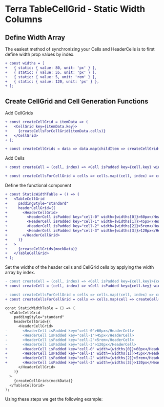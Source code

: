 # Terra TableCellGrid - Static Width Columns

## Define Width Array
The easiest method of synchronizing your Cells and HeaderCells is to first define width prop values by index.

```diff
+ const widths = [
+   { static: { value: 80, unit: 'px' } },
+   { static: { value: 55, unit: 'px' } },
+   { static: { value: 5, unit: 'rem' } },
+   { static: { value: 120, unit: 'px' } },
+ ];
```

## Create CellGrid and Cell Generation Functions
Add CellGrids

```diff
+ const createCellGrid = itemData => (
+   <CellGrid key={itemData.key}>
+     {createCellsForCellGrid(itemData.cells)}
+   </CellGrid>
+ );

+ const createCellGrids = data => data.map(childItem => createCellGrid(childItem));
```
Add Cells

```diff
+ const createCell = (cell, index) => <Cell isPadded key={cell.key} width={widths[index]}>{cell.title}</Cell>;

+ const createCellsForCellGrid = cells => cells.map((cell, index) => createCell(cell, index));
```
Define the functional component
```diff
+ const StaticWidthTable = () => (
+   <TableCellGrid
+     paddingStyle="standard"
+     headerCellGrid={(
+       <HeaderCellGrid>
+         <HeaderCell isPadded key="cell-0" width={widths[0]}>60px</HeaderCell>
+         <HeaderCell isPadded key="cell-1" width={widths[1]}>45px</HeaderCell>
+         <HeaderCell isPadded key="cell-2" width={widths[2]}>5rem</HeaderCell>
+         <HeaderCell isPadded key="cell-3" width={widths[3]}>120px</HeaderCell>
+       </HeaderCellGrid>
+     )}
+   >
+     {createCellGrids(mockData)}
+   </TableCellGrid>
+ );
```
Set the widths of the header cells and CellGrid cells by applying the width array by index.
```diff
- const createCell = (cell, index) => <Cell isPadded key={cell.key}>{cell.title}</Cell>;
+ const createCell = (cell, index) => <Cell isPadded key={cell.key} width={widths[index]}>{cell.title}</Cell>;

- const createCellsForCellGrid = cells => cells.map((cell, index) => createCell(cell, index));
+ const createCellsForCellGrid = cells => cells.map(cell => createCell(cell));

const StaticWidthTable = () => (
  <TableCellGrid
    paddingStyle="standard"
    headerCellGrid={(
      <HeaderCellGrid>
-       <HeaderCell isPadded key="cell-0">60px</HeaderCell>
-       <HeaderCell isPadded key="cell-1">45px</HeaderCell>
-       <HeaderCell isPadded key="cell-2">5rem</HeaderCell>
-       <HeaderCell isPadded key="cell-3">120px</HeaderCell>
+       <HeaderCell isPadded key="cell-0" width={widths[0]}>60px</HeaderCell>
+       <HeaderCell isPadded key="cell-1" width={widths[1]}>45px</HeaderCell>
+       <HeaderCell isPadded key="cell-2" width={widths[2]}>5rem</HeaderCell>
+       <HeaderCell isPadded key="cell-3" width={widths[3]}>120px</HeaderCell>
      </HeaderCellGrid>
    )}
  >
    {createCellGrids(mockData)}
  </TableCellGrid>
);
```
Using these steps we get the following example:
